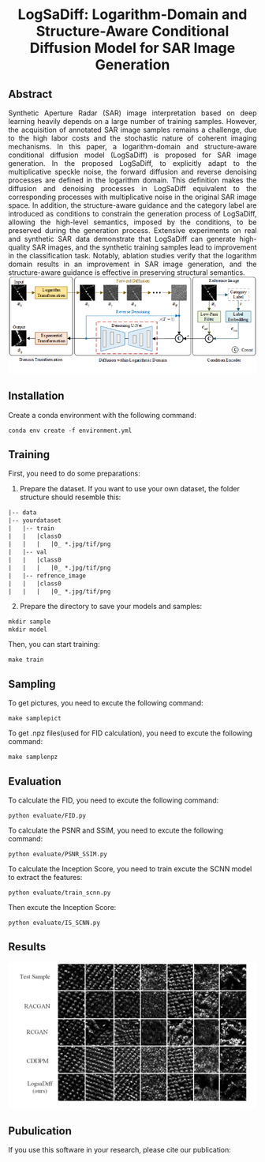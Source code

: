 # <div align="center">  LogSaDiff: Logarithm-Domain and Structure-Aware Conditional Diffusion Model for SAR Image Generation </div>

## Abstract

<div align="justify">
Synthetic Aperture Radar (SAR) image interpretation based on deep learning heavily depends on a large number of training samples. However, the acquisition of annotated SAR image samples remains a challenge, due to the high labor costs and the stochastic nature of coherent imaging mechanisms. In this paper, a logarithm-domain and structure-aware conditional diffusion model (LogSaDiff) is proposed for SAR image generation. In the proposed LogSaDiff, to explicitly adapt to the multiplicative speckle noise, the forward diffusion and reverse denoising processes are defined in the logarithm domain. This definition makes the diffusion and denoising processes in LogSaDiff equivalent to the corresponding processes with multiplicative noise in the original SAR image space. In addition, the structure-aware guidance and the category label are introduced as conditions to constrain the generation process of LogSaDiff, allowing the high-level semantics, imposed by the conditions, to be preserved during the generation process. Extensive experiments on real and synthetic SAR data demonstrate that LogSaDiff can generate high-quality SAR images, and the synthetic training samples lead to improvement in the classification task. Notably, ablation studies verify that the logarithm domain results in an improvement in SAR image generation, and the structure-aware guidance is effective in preserving structural semantics.
</div>

<div align="center">
 <img src="/Framework.png" alt="Framework of the LogSaDiff. To explicitly adapt to the intrinsic characteristics of SAR images, LogSaDiff is defined in the logarithm domain, and
its generation process is constrained by the structure-aware guidance to preserve high-level semantics from the reference image and category label."/>
</div>
</div>

## Installation

Create a conda environment with the following command:

```
conda env create -f environment.yml
```

## Training

First, you need to do some preparations:

1. Prepare the dataset. If you want to use your own dataset, the folder structure should resemble this:

~~~
|-- data
|-- yourdataset
|   |-- train
|   |   |class0
|   |   |   |0_ *.jpg/tif/png
|   |-- val
|   |   |class0
|   |   |   |0_ *.jpg/tif/png
|   |-- refrence_image
|   |   |class0
|   |   |   |0_ *.jpg/tif/png
~~~

2. Prepare the directory to save your models and samples:

```
mkdir sample
mkdir model
```

Then, you can start training:

```
make train
```

## Sampling

To get pictures, you need to excute the following command:

```
make samplepict
```

To get .npz files(used for FID calculation), you need to excute the following command:

```
make samplenpz
```

## Evaluation

To calculate the FID, you need to excute the following command:

```
python evaluate/FID.py
```

To calculate the PSNR and SSIM, you need to excute the following command:

```
python evaluate/PSNR_SSIM.py
```

To calculate the Inception Score, you need to train excute the SCNN model to extract the features:

```
python evaluate/train_scnn.py
```

Then excute the Inception Score:

```
python evaluate/IS_SCNN.py
```

## Results

<div align="center">
 <img src="/Visualization.png" alt="Visualization of the generated samples on Orchard data. The first row
shows real samples, randomly selected from the test set for each class. "/>
</div>



## Pubulication

If you use this software in your research, please cite our publication:

```

```
